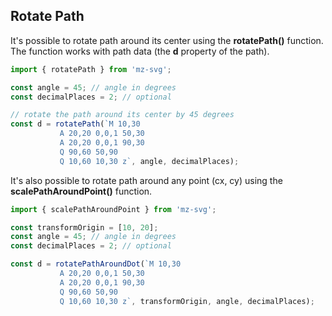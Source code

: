 ## Rotate Path

It's possible to rotate path around its center using the **rotatePath()** function. The function works with path data (the **d** property of the path).

```js
import { rotatePath } from 'mz-svg';

const angle = 45; // angle in degrees
const decimalPlaces = 2; // optional

// rotate the path around its center by 45 degrees
const d = rotatePath(`M 10,30
           A 20,20 0,0,1 50,30
           A 20,20 0,0,1 90,30
           Q 90,60 50,90
           Q 10,60 10,30 z`, angle, decimalPlaces);
```

It's also possible to rotate path around any point (cx, cy) using the **scalePathAroundPoint()** function.

```js
import { scalePathAroundPoint } from 'mz-svg';

const transformOrigin = [10, 20];
const angle = 45; // angle in degrees
const decimalPlaces = 2; // optional

const d = rotatePathAroundDot(`M 10,30
           A 20,20 0,0,1 50,30
           A 20,20 0,0,1 90,30
           Q 90,60 50,90
           Q 10,60 10,30 z`, transformOrigin, angle, decimalPlaces);
```
